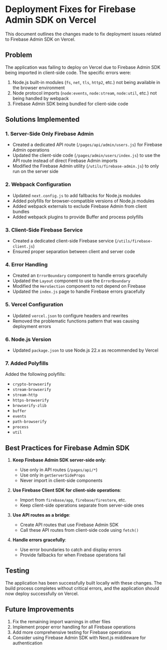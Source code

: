 # Deployment Fixes for Firebase Admin SDK on Vercel

This document outlines the changes made to fix deployment issues related to Firebase Admin SDK on Vercel.

## Problem

The application was failing to deploy on Vercel due to Firebase Admin SDK being imported in client-side code. The specific errors were:

1. Node.js built-in modules (`fs`, `net`, `tls`, `http2`, etc.) not being available in the browser environment
2. Node protocol imports (`node:events`, `node:stream`, `node:util`, etc.) not being handled by webpack
3. Firebase Admin SDK being bundled for client-side code

## Solutions Implemented

### 1. Server-Side Only Firebase Admin

- Created a dedicated API route (`/pages/api/admin/users.js`) for Firebase Admin operations
- Updated the client-side code (`/pages/admin/users/index.js`) to use the API route instead of direct Firebase Admin imports
- Modified the Firebase Admin utility (`/utils/firebase-admin.js`) to only run on the server side

### 2. Webpack Configuration

- Updated `next.config.js` to add fallbacks for Node.js modules
- Added polyfills for browser-compatible versions of Node.js modules
- Added webpack externals to exclude Firebase Admin from client bundles
- Added webpack plugins to provide Buffer and process polyfills

### 3. Client-Side Firebase Service

- Created a dedicated client-side Firebase service (`/utils/firebase-client.js`)
- Ensured proper separation between client and server code

### 4. Error Handling

- Created an `ErrorBoundary` component to handle errors gracefully
- Updated the `Layout` component to use the `ErrorBoundary`
- Modified the `HeroSection` component to not depend on Firebase
- Updated the `index.js` page to handle Firebase errors gracefully

### 5. Vercel Configuration

- Updated `vercel.json` to configure headers and rewrites
- Removed the problematic functions pattern that was causing deployment errors

### 6. Node.js Version

- Updated `package.json` to use Node.js 22.x as recommended by Vercel

### 7. Added Polyfills

Added the following polyfills:
- `crypto-browserify`
- `stream-browserify`
- `stream-http`
- `https-browserify`
- `browserify-zlib`
- `buffer`
- `events`
- `path-browserify`
- `process`
- `util`

## Best Practices for Firebase Admin SDK

1. **Keep Firebase Admin SDK server-side only**:
   - Use only in API routes (`/pages/api/*`)
   - Use only in `getServerSideProps`
   - Never import in client-side components

2. **Use Firebase Client SDK for client-side operations**:
   - Import from `firebase/app`, `firebase/firestore`, etc.
   - Keep client-side operations separate from server-side ones

3. **Use API routes as a bridge**:
   - Create API routes that use Firebase Admin SDK
   - Call these API routes from client-side code using `fetch()`

4. **Handle errors gracefully**:
   - Use error boundaries to catch and display errors
   - Provide fallbacks for when Firebase operations fail

## Testing

The application has been successfully built locally with these changes. The build process completes without critical errors, and the application should now deploy successfully on Vercel.

## Future Improvements

1. Fix the remaining import warnings in other files
2. Implement proper error handling for all Firebase operations
3. Add more comprehensive testing for Firebase operations
4. Consider using Firebase Admin SDK with Next.js middleware for authentication 